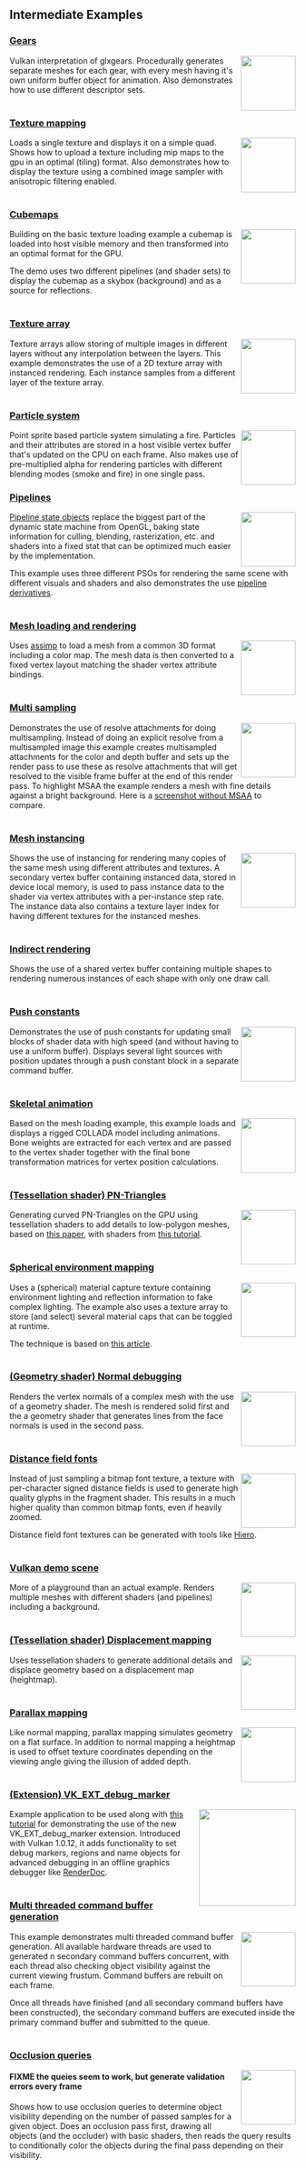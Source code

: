 ## Intermediate Examples

### [Gears](examples/basic/gears.cpp)
<img src="./documentation/screenshots/basic_gears.png" height="96px" align="right">

Vulkan interpretation of glxgears. Procedurally generates separate meshes for each 
gear, with every mesh having it's own uniform buffer object for animation. Also 
demonstrates how to use different descriptor sets.
<br><br>

### [Texture mapping](examples/basic/texture.cpp)
<img src="./documentation/screenshots/basic_texture.png" height="96px" align="right">

Loads a single texture and displays it on a simple quad. Shows how to upload a 
texture including mip maps to the gpu in an optimal (tiling) format. Also 
demonstrates how to display the texture using a combined image sampler with 
anisotropic filtering enabled.
<br><br>

### [Cubemaps](examples/basic/texturecubemap.cpp)
<img src="./documentation/screenshots/texture_cubemap.png" height="96px" align="right">

Building on the basic texture loading example a cubemap is loaded into host visible 
memory and then transformed into an optimal format for the GPU.

The demo uses two different pipelines (and shader sets) to display the cubemap as a 
skybox (background) and as a source for reflections.
<br><br>

### [Texture array](examples/basic/texturearray.cpp)
<img src="./documentation/screenshots/texture_array.png" height="96px" align="right">

Texture arrays allow storing of multiple images in different layers without any 
interpolation between the layers.
This example demonstrates the use of a 2D texture array with instanced rendering. 
Each instance samples from a different layer of the texture array.
<br><br>

### [Particle system](examples/basic/particlefire.cpp)
<img src="./documentation/screenshots/particlefire.png" height="96px" align="right">

Point sprite based particle system simulating a fire. Particles and their attributes 
are stored in a host visible vertex buffer that's updated on the CPU on each frame. 
Also makes use of pre-multiplied alpha for rendering particles with different 
blending modes (smoke and fire) in one single pass.

### [Pipelines](examples/basic/pipelines.cpp)
<img src="./documentation/screenshots/basic_pipelines.png" height="96px" align="right">

[Pipeline state objects](https://www.khronos.org/registry/vulkan/specs/1.0/xhtml/vkspec.html#pipelines) 
replace the biggest part of the dynamic state machine from OpenGL, baking state 
information for culling, blending, rasterization, etc. and shaders into a fixed stat 
that can be optimized much easier by the implementation.

This example uses three different PSOs for rendering the same scene with different 
visuals and shaders and also demonstrates the use 
[pipeline derivatives](https://www.khronos.org/registry/vulkan/specs/1.0/xhtml/vkspec.html#pipelines-pipeline-derivatives).
<br><br>

### [Mesh loading and rendering](examples/basic/pipelines.cpp)
<img src="./documentation/screenshots/basic_mesh.png" height="96px" align="right">

Uses [assimp](https://github.com/assimp/assimp) to load a mesh from a common 3D 
format including a color map. The mesh data is then converted to a fixed vertex 
layout matching the shader vertex attribute bindings.
<br><br>

### [Multi sampling](examples/basic/multisampling.cpp)
<img src="./documentation/screenshots/multisampling.png" height="96px" align="right">

Demonstrates the use of resolve attachments for doing multisampling. Instead of 
doing an explicit resolve from a multisampled image this example creates 
multisampled attachments for the color and depth buffer and sets up the render pass 
to use these as resolve attachments that will get resolved to the visible frame 
buffer at the end of this render pass. To highlight MSAA the example renders a mesh 
with fine details against a bright background. Here is a 
[screenshot without MSAA](./documentation/screenshots/multisampling_nomsaa.png) to 
compare.
<br><br>

### [Mesh instancing](examples/basic/instancing.cpp)
<img src="./documentation/screenshots/instancing.jpg" height="96px" align="right">

Shows the use of instancing for rendering many copies of the same mesh using 
different attributes and textures. A secondary vertex buffer containing instanced 
data, stored in device local memory, is used to pass instance data to the shader via 
vertex attributes with a per-instance step rate. The instance data also contains a 
texture layer index for having different textures for the instanced meshes.
<br><br>

### [Indirect rendering](examples/basic/indirect.cpp)

Shows the use of a shared vertex buffer containing multiple shapes to rendering 
numerous instances of each shape with only one draw call.
<br><br>

### [Push constants](examples/basic/pushconstants.cpp)
<img src="./documentation/screenshots/push_constants.png" height="96px" align="right">

Demonstrates the use of push constants for updating small blocks of shader data with 
high speed (and without having to use a uniform buffer). Displays several light 
sources with position updates through a push constant block in a separate command 
buffer.
<br><br>

### [Skeletal animation](examples/basic/skeletalanimation.cpp)
<img src="./documentation/screenshots/mesh_skeletalanimation.png" height="96px" align="right">

Based on the mesh loading example, this example loads and displays a rigged COLLADA 
model including animations. Bone weights are extracted for each vertex and are 
passed to the vertex shader together with the final bone transformation matrices for 
vertex position calculations.
<br><br>

### [(Tessellation shader) PN-Triangles](examples/basic/tessellation.cpp)
<img src="./documentation/screenshots/tess_pntriangles.jpg" height="96px" align="right">

Generating curved PN-Triangles on the GPU using tessellation shaders to add details 
to low-polygon meshes, based on [this paper](http://alex.vlachos.com/graphics/CurvedPNTriangles.pdf), 
with shaders from 
[this tutorial](http://onrendering.blogspot.de/2011/12/tessellation-on-gpu-curved-pn-triangles.html).
<br><br>

### [Spherical environment mapping](examples/basic/sphericalenvmapping.cpp)
<img src="./documentation/screenshots/spherical_env_mapping.png" height="96px" align="right">

Uses a (spherical) material capture texture containing environment lighting and 
reflection information to fake complex lighting. The example also uses a texture 
array to store (and select) several material caps that can be toggled at runtime.

 The technique is based on [this article](https://github.com/spite/spherical-environment-mapping).
<br><br>

### [(Geometry shader) Normal debugging](examples/basic/geometryshader.cpp)
<img src="./documentation/screenshots/geom_normals.png" height="96px" align="right">

Renders the vertex normals of a complex mesh with the use of a geometry shader. The 
mesh is rendered solid first and the a geometry shader that generates lines from the 
face normals is used in the second pass.
<br><br>

### [Distance field fonts](examples/basic/distancefieldfonts.cpp)
<img src="./documentation/screenshots/font_distancefield.png" height="96px" align="right">

Instead of just sampling a bitmap font texture, a texture with per-character signed 
distance fields is used to generate high quality glyphs in the fragment shader. This 
results in a much higher quality than common bitmap fonts, even if heavily zoomed.

Distance field font textures can be generated with tools like 
[Hiero](https://github.com/libgdx/libgdx/wiki/Hiero).
<br><br>

### [Vulkan demo scene](examples/basic/vulkanscene.cpp)
<img src="./documentation/screenshots/vulkan_scene.png" height="96px" align="right">

More of a playground than an actual example. Renders multiple meshes with different 
shaders (and pipelines) including a background.
<br><br>


### [(Tessellation shader) Displacement mapping](examples/basic/displacement.cpp)
<img src="./documentation/screenshots/tess_displacement.jpg" height="96px" align="right">

Uses tessellation shaders to generate additional details and displace geometry based 
on a displacement map (heightmap).
<br><br>

### [Parallax mapping](examples/basic/parallaxmapping.cpp)
<img src="./documentation/screenshots/parallax_mapping.jpg" height="96px" align="right">

Like normal mapping, parallax mapping simulates geometry on a flat surface. In 
addition to normal mapping a heightmap is used to offset texture coordinates 
depending on the viewing angle giving the illusion of added depth.
<br><br>

### [(Extension) VK_EXT_debug_marker](examples/basic/debugmarker.cpp)
<img src="./documentation/screenshots/ext_debugmarker.jpg" width="170px" align="right">

Example application to be used along with 
[this tutorial](http://www.saschawillems.de/?page_id=2017) for demonstrating the use 
of the new VK_EXT_debug_marker extension. Introduced with Vulkan 1.0.12, it adds 
functionality to set debug markers, regions and name objects for advanced debugging 
in an offline graphics debugger like [RenderDoc](http://www.renderdoc.org).
<br><br>

### [Multi threaded command buffer generation](examples/broken/multithreading.cpp)
<img src="./documentation/screenshots/multithreading.png" height="96px" align="right">
This example demonstrates multi threaded command buffer generation. All available hardware threads are used to generated n secondary command buffers concurrent, with each thread also checking object visibility against the current viewing frustum. Command buffers are rebuilt on each frame.

Once all threads have finished (and all secondary command buffers have been constructed), the secondary command buffers are executed inside the primary command buffer and submitted to the queue.
<br><br>

### [Occlusion queries](examples/basic/occlusionquery.cpp)
<img src="./documentation/screenshots/occlusion_queries.png" height="96px" align="right">

#### FIXME the queies seem to work, but generate validation errors every frame 

Shows how to use occlusion queries to determine object visibility depending on the number of passed samples for a given object. Does an occlusion pass first, drawing all objects (and the occluder) with basic shaders, then reads the query results to conditionally color the objects during the final pass depending on their visibility.
<br><br>

